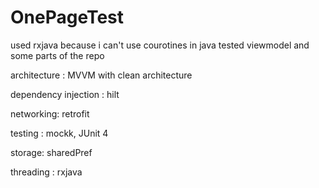 # OnePageTest
used rxjava because i can't use courotines in java 
tested viewmodel and some parts of the repo 


architecture : MVVM with clean architecture

dependency injection : hilt 

networking: retrofit

testing : mockk, JUnit 4

storage: sharedPref

threading : rxjava
